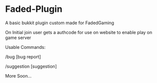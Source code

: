 Faded-Plugin
============

A basic bukkit plugin custom made for FadedGaming

On Initial join user gets a authcode for use on website to enable play on game server

Usable Commands:

/bug [bug report]

/suggestion [suggestion]

More Soon...
